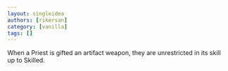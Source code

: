 ```yaml
---
layout: singleidea
authors: [rikersan]
category: [vanilla]
tags: []
---
```

When a Priest is gifted an artifact weapon, they are unrestricted in its skill up to Skilled.

